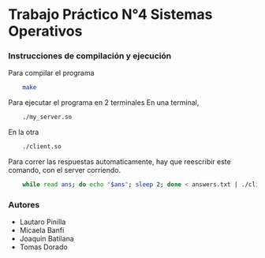 # Trabajo Práctico N°4 Sistemas Operativos

### Instrucciones de compilación y ejecución
Para compilar el programa
```bash
    make
```
Para ejecutar el programa en 2 terminales
En una terminal,
```bash
    ./my_server.so
```
En la otra
```bash
    ./client.so
```
Para correr las respuestas automaticamente, hay que reescribir este comando, con el server corriendo.
```bash
    while read ans; do echo "$ans"; sleep 2; done < answers.txt | ./client.so
```

### Autores
- Lautaro Pinilla
- Micaela Banfi 
- Joaquin Batilana 
- Tomas Dorado 

